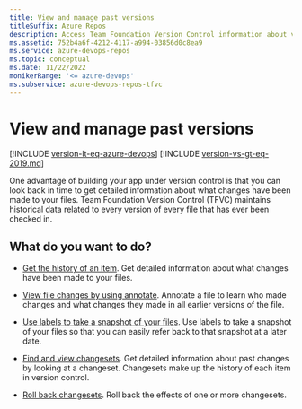 ```yaml
---
title: View and manage past versions
titleSuffix: Azure Repos
description: Access Team Foundation Version Control information about viewing changes in files, taking snapshots, viewing changesets, and rolling back changesets.
ms.assetid: 752b4a6f-4212-4117-a994-03856d0c8ea9
ms.service: azure-devops-repos
ms.topic: conceptual
ms.date: 11/22/2022
monikerRange: '<= azure-devops'
ms.subservice: azure-devops-repos-tfvc
---
```



# View and manage past versions

[!INCLUDE [version-lt-eq-azure-devops](../../includes/version-lt-eq-azure-devops.md)]
[!INCLUDE [version-vs-gt-eq-2019.md](../../includes/version-vs-gt-eq-2019.md)]

One advantage of building your app under version control is that you can look back in time to get detailed information about what changes have been made to your files. Team Foundation Version Control (TFVC) maintains historical data related to every version of every file that has ever been checked in.

## What do you want to do?

- [Get the history of an item](get-history-item.md).
  Get detailed information about what changes have been made to your files.

- [View file changes by using annotate](view-file-changes-using-annotate.md).
  Annotate a file to learn who made changes and what changes they made in all earlier versions of the file.

- [Use labels to take a snapshot of your files](use-labels-take-snapshot-your-files.md).
  Use labels to take a snapshot of your files so that you can easily refer back to that snapshot at a later date.

- [Find and view changesets](find-view-changesets.md).
  Get detailed information about past changes by looking at a changeset. Changesets make up the history of each item in version control.

- [Roll back changesets](roll-back-changesets.md).
  Roll back the effects of one or more changesets.
